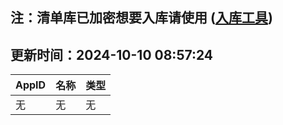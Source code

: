 ## 注：清单库已加密想要入库请使用 ([入库工具](https://github.com/BlankTMing/ManifestAutoUpdate/releases))

## 更新时间：2024-10-10 08:57:24
| AppID | 名称 | 类型  |
| :-------------------- | :----------------------------- | :----------- |
| 无 | 无 | 无 |
